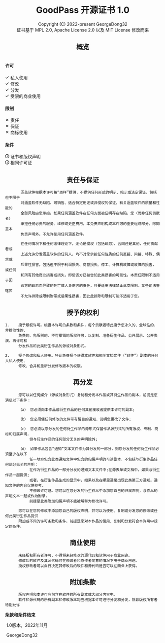 <h1 align=center>
    GoodPass 开源证书 1.0
</h1>
<p align=center>
    Copyright  (C) 2022-present  GeorgeDong32<br>
    证书基于 MPL 2.0, Apache License 2.0 以及 MIT License 修改而来
</p>
<h2 align=center>
    概览
</h2>
<table class="Overview">
    <div class="permisions" style="float:left;width:350px;">
        <h4 class="ptitle">许可</h4>
        <div class="plist">
            <div class="text-small pl-3">
                <svg width="13" class="checksign" viewBox="0 0 16 16" version="1.1" height="13" aria-hidden="true">
                    <path fill-rule="evenodd" d="M13.78 4.22a.75.75 0 010 1.06l-7.25 7.25a.75.75 0 01-1.06 0L2.22 9.28a.75.75 0 011.06-1.06L6 10.94l6.72-6.72a.75.75 0 011.06 0z"></path>
                </svg>
                <span class="v-align-middle" title="The licensed material may be used and modified in private.">
                    私人使用
                </span>
            </div>
            <div class="text-small pl-3">
                <svg width="13" class="checksign" viewBox="0 0 16 16" version="1.1" height="13" aria-hidden="true"><path fill-rule="evenodd" d="M13.78 4.22a.75.75 0 010 1.06l-7.25 7.25a.75.75 0 01-1.06 0L2.22 9.28a.75.75 0 011.06-1.06L6 10.94l6.72-6.72a.75.75 0 011.06 0z"></path></svg>
                <span class="v-align-middle" title="The licensed material may be modified.">
                    修改
                </span>
            </div>
            <div class="text-small pl-3">
                <svg width="13" class="checksign" viewBox="0 0 16 16" version="1.1" height="13" aria-hidden="true"><path fill-rule="evenodd" d="M13.78 4.22a.75.75 0 010 1.06l-7.25 7.25a.75.75 0 01-1.06 0L2.22 9.28a.75.75 0 011.06-1.06L6 10.94l6.72-6.72a.75.75 0 011.06 0z"></path></svg>
                <span class="v-align-middle" title="The licensed material may be distributed.">
                    分发
                </span>
            </div>
            <div class="text-small pl-3">
                <svg width="13" class="checksign" viewBox="0 0 16 16" version="1.1" height="13" aria-hidden="true"><path fill-rule="evenodd" d="M13.78 4.22a.75.75 0 010 1.06l-7.25 7.25a.75.75 0 01-1.06 0L2.22 9.28a.75.75 0 011.06-1.06L6 10.94l6.72-6.72a.75.75 0 011.06 0z"></path></svg>
                <span class="v-align-middle" title="The licensed material and derivatives may be used for commercial purposes under copyright owner's permission.">
                    受限的商业使用
                </span>
            </div>
        </div>
    </div>
        <div class="limitations" style="float:left;width:300px;">
          <h4 class="ltitle">限制</h4>
          <div class="llist">
              <div class="l1">
                <svg width="13" class="crosssign" viewBox="0 0 16 16" version="1.1" height="13" aria-hidden="true"><path fill-rule="evenodd" d="M3.72 3.72a.75.75 0 011.06 0L8 6.94l3.22-3.22a.75.75 0 111.06 1.06L9.06 8l3.22 3.22a.75.75 0 11-1.06 1.06L8 9.06l-3.22 3.22a.75.75 0 01-1.06-1.06L6.94 8 3.72 4.78a.75.75 0 010-1.06z"></path></svg>
                <span class="v-align-middle" title="This license includes a limitation of liability.">
                  责任
                </span>
              </div>
              <div class="l2">
                <svg width="13" class="crosssign" viewBox="0 0 16 16" version="1.1" height="13" aria-hidden="true"><path fill-rule="evenodd" d="M3.72 3.72a.75.75 0 011.06 0L8 6.94l3.22-3.22a.75.75 0 111.06 1.06L9.06 8l3.22 3.22a.75.75 0 11-1.06 1.06L8 9.06l-3.22 3.22a.75.75 0 01-1.06-1.06L6.94 8 3.72 4.78a.75.75 0 010-1.06z"></path></svg>
                <span class="v-align-middle" title="This license explicitly states that it does NOT provide any warranty.">
                  保证
                </span>
              </div>
              <div class="l3">
                <svg width="13" class="octicon octicon-x color-fg-danger ml-n3 v-align-middle" viewBox="0 0 16 16" version="1.1" height="13" aria-hidden="true"><path fill-rule="evenodd" d="M3.72 3.72a.75.75 0 011.06 0L8 6.94l3.22-3.22a.75.75 0 111.06 1.06L9.06 8l3.22 3.22a.75.75 0 11-1.06 1.06L8 9.06l-3.22 3.22a.75.75 0 01-1.06-1.06L6.94 8 3.72 4.78a.75.75 0 010-1.06z"></path></svg>
                <span class="v-align-middle" title="This license explicitly states that it does NOT grant trademark rights, even though licenses without such a statement probably do not grant any implicit trademark rights.">
                  商标使用
                </span>
              </div>
          </div>
        </div>
        <div class="conditions" style="float:left;width:300px;">
          <h4 class="ctitle">条件</h4>
            <dic class="clist">
                <div class="c1">
                    <svg width="13" class="octicon octicon-info color-fg-accent ml-n3 v-align-middle" viewBox="0 0 16 16" version="1.1" height="13" aria-hidden="true"><path fill-rule="evenodd" d="M8 1.5a6.5 6.5 0 100 13 6.5 6.5 0 000-13zM0 8a8 8 0 1116 0A8 8 0 010 8zm6.5-.25A.75.75 0 017.25 7h1a.75.75 0 01.75.75v2.75h.25a.75.75 0 010 1.5h-2a.75.75 0 010-1.5h.25v-2h-.25a.75.75 0 01-.75-.75zM8 6a1 1 0 100-2 1 1 0 000 2z"></path></svg>
                    <span class="v-align-middle" title="A copy of the license and copyright notice must be included with the licensed material.">
                        证书和版权声明
                    </span>
                </div>
                <div class="text-small pl-3">
                <svg width="13" class="octicon octicon-info color-fg-accent ml-n3 v-align-middle" viewBox="0 0 16 16" version="1.1" height="13" aria-hidden="true"><path fill-rule="evenodd" d="M8 1.5a6.5 6.5 0 100 13 6.5 6.5 0 000-13zM0 8a8 8 0 1116 0A8 8 0 010 8zm6.5-.25A.75.75 0 017.25 7h1a.75.75 0 01.75.75v2.75h.25a.75.75 0 010 1.5h-2a.75.75 0 010-1.5h.25v-2h-.25a.75.75 0 01-.75-.75zM8 6a1 1 0 100-2 1 1 0 000 2z"></path></svg>
                <span class="v-align-middle" title="Modifications must be released under the same license when distributing the licensed material. In some cases a similar or related license may be used.">
                  相同许可证
                </span>
              </div>
            </div>
        </div>
</table>



<h2 align=center>
    责任与保证
</h2>


```
	   涵盖软件根据本许可按“原样”提供，不提供任何形式的明示、暗示或法定保证，包括但不限于
	   对涵盖软件无缺陷、可销售、适合特定用途或非侵权的保证。有关涵盖软件的质量和性能的
	   全部风险由您承担。如果任何涵盖软件在任何方面被证明存在缺陷，您（而非任何贡献者）
	   承担任何必要的服务、维修或更正费用。本免责声明构成本许可的重要组成部分。除同意本
	   免责声明外，不允许使用任何涵盖软件。
```

```
       在任何情况下和任何法律理论下，无论是侵权（包括疏忽）、合同还是其他，任何贡献者或
       上述允许分发涵盖软件的任何人，均不对您承担任何性质的任何直接、间接、特殊、偶然或
       后果性损害，包括但不限于利润损失、商誉损失、停工、计算机故障或故障的损害， 或任何
       和所有其他商业损害或损失，即使该方已被告知此类损害的可能性。本责任限制不适用于因
       该方的疏忽而导致的死亡或人身伤害的责任，只要适用法律禁止此类限制。某些司法管辖区
       不允许排除或限制附带或后果性损害，因此此排除和限制可能不适用于您。                                     
```

<h2 align=center>
    授予的权利
</h2>


```
1.    授予版权许可。根据本许可的条款和条件，每个贡献者特此授予您永久的、全球性的、非排他性的、
	  免费的、免版税的、不可撤销的版权许可，以复制、准备衍生作品、公开展示、公开表演、再许可和
	  分发作品和此类衍生作品的源或对象形式。
```

```
2. 	  授予修改和私人使用。特此免费授予获得本软件和相关文档文件（“软件”）副本的任何人私人使用、
	  修改、合并和重新分发修改版本的权限。
```

<h2 align=center>
    再分发
</h2>


```
	  您可以以任何媒介（源或对象形式）复制和分发本作品或其衍生作品的副本，前提是您满足以下条件：

      （a） 您必须向本作品或衍生作品的任何其他接收者提供本许可的副本;

      （b） 您必须使任何修改的文件带有醒目的通知，说明您更改了文件;

      （c） 您必须以您分发的任何衍生作品的源形式保留作品源形式的所有版权、专利、商标和归属声明，
      	   但与衍生作品的任何部分无关的声明除外;

      （d） 如果作品包含“通知”文本文件作为其分发的一部分，则您分发的任何衍生作品必须至少在以下
      	   任一地方包含此类通知文件中包含的归属声明的可读副本，不包括与衍生作品任何部分无关的声明：
      	   在作为衍生作品的一部分分发的通知文本文件中;在源表单或文档中，如果与衍生作品一起提供;
      	   或者，在衍生作品生成的显示中，如果以及在哪里通常出现此类第三方通知。通知文件的内容仅供参考，
      	   不修改许可证。您可以在您分发的衍生作品中添加您自己的归属声明，与作品的声明文本一起或作为附录，
      	   前提是此类附加归属声明不能被解释为修改许可。

      您可以在您的修改中添加您自己的版权声明，并可以为使用、复制或分发您的修改或任何此类衍生作品提供
      附加或不同的许可条款和条件，前提是您对本作品的使用、复制和分发符合本许可中规定的条件。
```

<h2 align=center>
    商业使用
</h2>


```
      未经版权所有者许可，不得将未经修改的源代码和软件用于商业用途。
      修改后的软件及其源代码可在修改者和原作者同意的情况下用于商业用途。
      授权修改者可以自行决定其修改后的软件和源代码是否可以在商业上获得。
```

<h2 align=center>
    附加条款
</h2>


```
	  版权声明和本许可应包含在软件的所有副本或大部分内容中。
	  软件和源代码的所有副本和修改版本均应根据本许可进行分发和分发，除非版权所有者特别允许
```

**条款和条件结束**

​																																																  1.0版本，2022年11月

​																																																			GeorgeDong32
